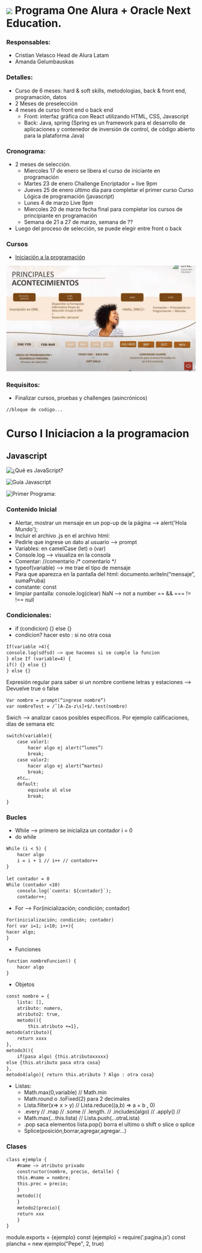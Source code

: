 # ![](https://app.aluracursos.com/assets/images/logos/logo-aluraespanhol.svg) Programa One Alura + Oracle Next Education. 

### Responsables:
- Cristian Velasco Head de Alura Latam
- Amanda Gelumbauskas


### Detalles:
- Curso de 6 meses: hard & soft skills, metodologias, back & front end, programación, datos
- 2 Meses de preselección
- 4 meses de curso front end o back end
    - Front: interfaz gráfica con React utilizando HTML, CSS, Javascript
    - Back: Java, spring (Spring es un framework para el desarrollo de aplicaciones y contenedor de inversión de control, de código abierto para la plataforma Java)
 
### Cronograma:

- 2 meses de selección. 
	- Miercoles 17 de enero se libera el curso de iniciante en programación
	- Martes 23 de enero Challenge Encriptador + live 9pm
	- Jueves 25 de enero último día para completar el primer curso Curso Lógica de programación (javascript)
	- Lunes 4 de marzo Live 9pm
	- Miercoles 20 de marzo fecha final para completar los cursos de principiante en programación
	- Semana de 21 a 27 de marzo, semana de ??
- Luego del proceso de selección, se puede elegir entre front o back

### Cursos
- [Iniciación a la programación](#Curso-I-Iniciacion-a-la-programacion)


![](https://github.com/analopbec/ONE_oracle/blob/main/img/crono2.jpg)


### Requisitos:
- Finalizar cursos, pruebas y challenges (asincrónicos)
		
  
```
//bloque de codigo...		
```



# Curso I Iniciacion a la programacion

## Javascript

![¿Qué es JavaScript?](https://developer.mozilla.org/es/docs/Learn/JavaScript/First_steps/What_is_JavaScript)

![Guía Javascript](https://www.aluracursos.com/blog/guia-de-javascript)

![Primer Programa: ](https://github.com/analopbec/logica-programacion1) 


### Contenido Inicial

- Alertar, mostrar un mensaje en un pop-up de la página --> alert('Hola Mundo');
- Incluir el archivo .js en el archivo html: <script src="app.js"></script>
- Pedirle que ingrese un dato al usuario --> prompt
- Variables: en camelCase (let) o (var)
- Console.log --> visualiza en la consola
- Comentar: //comentario /* comentario */
- typeof(variable) —> me trae el tipo de mensaje
- Para que aparezca en la pantalla del html: documento.writeln(“mensaje”, sumaPruba)
- constante: const
- limpiar pantalla: console.log(clear)
NaN —> not a number
==
&&
===
!=
!==
null

### Condicionales: 
- if (condicion) {} else {}
- condicion? hacer esto : si no otra cosa	
```
If(variable >4){
consolé.log(sdfsd) —> que hacemos si se cumple la funcion
} else If (variable=4) {
if() {} else {}
} else {}

```


Expresión regular para saber si un nombre contiene letras y estaciones --> Devuelve true o false
```
Var nombre = prompt(“ingrese nombre“)
var nombreTest = /ˆ[A-Za-z\s]+$/.test(nombre)
```

Swich —> analizar casos posibles específicos. Por ejemplo calificaciones, días de semana etc
```
switch(variable){
	case valor1:
		hacer algo ej alert(“lunes”)
		break;
	case valor2:
		hacer algo ej alert(“martes)
		break;
	etc….
	default:
		equivale al else
		break;
}
```


### Bucles

- While --> primero se inicializa un contador i = 0
- do while
  
```
While (i < 5) {
	hacer algo
	i = i + 1 // i++ // contador++
}

let contador = 0
While (contador <10)
	console.log(`cuenta: ${contador}`);
	contador++;

```

- For --> For(inicialización; condición; contador)

```
For(inicialización; condición; contador)
for( var i=1; i<10; i++){
hacer algo;
}

```
- Funciones

```
function nombreFuncion() {
	hacer algo
}

```

- Objetos 

```
const nombre = {
	lista: [],
	atributo: numero,
	atributo2: true,
	metodo(){
		this.atributo +=1},
metodo(atributo){
	return xxxx
},
metodo3(){
	if(pasa algo) {this.atributoxxxxx}
else {this.atributo pasa otra cosa}
},
metodo4(algo){ return this.atributo ? Algo : otra cosa}
```

- Listas:
	 - Math.max(0,variable) // Math.min
	 - Math.round o .toFixed(2) para 2 decimales
	 - Lista.filter(x=> x > y) // Lista.reduce((a,b) => a + b , 0)
	 - .every // .map // .some // .length. // .includes(algo) // .apply() //
	 - Math.max(…this.lista) // Lista.push(…otraLista)
	 - .pop saca elementos lista.pop() borra el ultimo o shift o slice o splice
	 - Splice(posición,borrar,agregar,agregar…)


### Clases

```
class ejemplo {
	#name —> atributo privado
	constructor(nombre, precio, detalle) {
	this.#name = nombre;
	this.prec = precio;
	}
	metodo(){
	}
	metodo2(precio){
	return xxx
	}
} 

```
module.exports = {ejemplo}
const {ejemplo} = require(‘.pagina.js’)
const plancha = new ejemplo("Pepe", 2, true)



